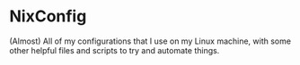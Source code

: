 # NixConfig
(Almost) All of my configurations that I use on my Linux machine, with some
other helpful files and scripts to try and automate things.
